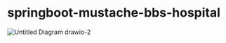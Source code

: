 # springboot-mustache-bbs-hospital
![Untitled Diagram drawio-2](https://user-images.githubusercontent.com/54924898/206074080-b023e1b0-a73f-4f9d-a1f0-24ea26509cd2.png)
